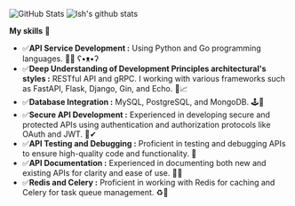 ![GitHub Stats](https://github-readme-stats.vercel.app/api?username=Wowa-Py&theme=merko) ![Ish's github stats](https://github-readme-stats.vercel.app/api/top-langs/?username=Wowa-Py&count_private=true&layout=compact&show_icons=true&theme=merko) 
  
**My skills** 🤹 
- ✅**API Service Development :** Using Python and Go programming languages.
🐍🐳 ʕ•ᴥ•ʔ
- ✅**Deep Understanding of Development Principles architectural's styles :** RESTful API and gRPC. I working with various frameworks such as FastAPI, Flask, Django, Gin, and Echo. 🤿📈
- ✅**Database Integration :** MySQL, PostgreSQL, and MongoDB. 🕹️💾
- ✅**Secure API Development :** Experienced in developing secure and protected APIs using authentication and authorization protocols like OAuth and JWT. 🔑✔
- ✅**API Testing and Debugging :** Proficient in testing and debugging APIs to ensure high-quality code and functionality. 🎲
- ✅**API Documentation :** Experienced in documenting both new and existing APIs for clarity and ease of use. 📝🚩
- ✅**Redis and Celery :** Proficient in working with Redis for caching and Celery for task queue management. ♻️🎯

<!--
**Wowa-Py/Wowa-Py** is a ✨ _special_ ✨ repository because its `README.md` (this file) appears on your GitHub profile.
### Hi there 👋
Here are some ideas to get you started:

- 🔭 I’m currently working on ...
- 🌱 I’m currently learning ...
- 👯 I’m looking to collaborate on ...
- 🤔 I’m looking for help with ...
- 💬 Ask me about ...
- 📫 How to reach me: ...
- 😄 Pronouns: ...
- ⚡ Fun fact: ...

В вашем случае, чтобы изменить цветовую схему на radical, вы можете выбрать один из следующих вариантов цветовых схем:

default
radical
merko
gruvbox
tokyonight
onedark
cobalt
synthwave
highcontrast
dracula
-->

